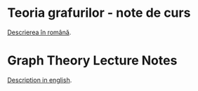 Teoria grafurilor - note de curs
================================

[Descrierea în română](https://github.com/vundicind/grafuri-note-de-curs/blob/master/README-RO.md).

Graph Theory Lecture Notes
================================

[Description in english](https://github.com/vundicind/grafuri-note-de-curs/blob/master/README-EN.md).

